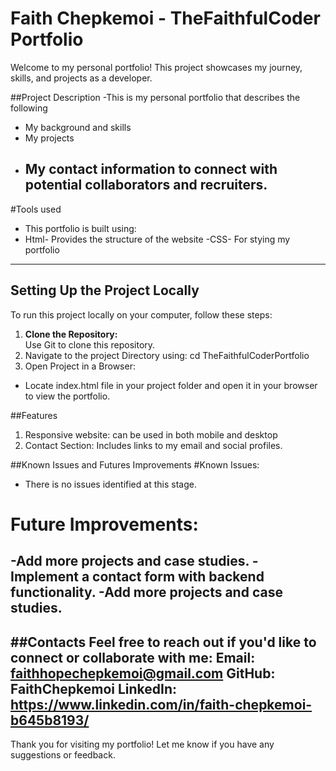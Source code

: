 # Faith Chepkemoi - TheFaithfulCoder Portfolio

Welcome to my personal portfolio! This project showcases my journey, skills, and projects as a developer.

##Project Description
-This is my personal portfolio that describes the following
  - My background and skills
  - My projects
  - My contact information to connect with potential collaborators and recruiters.
    ---------------------------------------------------------------------------------------------------------

#Tools used
- This portfolio is built using: 
- Html- Provides the structure of the website
-CSS- For stying my portfolio
-------------------------------------------------------------------------

## Setting Up the Project Locally  

To run this project locally on your computer, follow these steps:  

1. **Clone the Repository:**  
   Use Git to clone this repository.
2. Navigate to the project Directory using:
  cd TheFaithfulCoderPortfolio
3. Open Project in a Browser:
  - Locate index.html file in your project folder and open it in your browser to view the portfolio.

##Features
1. Responsive website: can be used in both mobile and desktop
2. Contact Section: Includes links to my email and social profiles.

##Known Issues and Futures Improvements
 #Known Issues:
 - There is no issues identified at this stage.

 # Future Improvements:
  -Add more projects and case studies.
  -Implement a contact form with backend functionality.
  -Add more projects and case studies.
--------------------------------------------------------------------------------------------------------
##Contacts
Feel free to reach out if you'd like to connect or collaborate with me:
Email: faithhopechepkemoi@gmail.com
GitHub: FaithChepkemoi
LinkedIn: https://www.linkedin.com/in/faith-chepkemoi-b645b8193/
---------------------------------------------------------------------------------------------------------------
Thank you for visiting my portfolio! Let me know if you have any suggestions or feedback.
